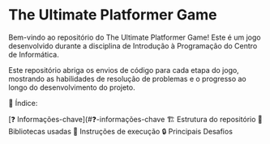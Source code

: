 # The Ultimate Platformer Game

Bem-vindo ao repositório do The Ultimate Platformer Game! Este é um jogo desenvolvido durante a disciplina de Introdução à Programação do Centro de Informática.

Este repositório abriga os envios de código para cada etapa do jogo, mostrando as habilidades de resolução de problemas e o progresso ao longo do desenvolvimento do projeto.

📖 Índice:

[❓ Informações-chave](#❓-informações-chave
️🏗️ Estrutura do repositório
📖 Bibliotecas usadas
🏃 Instruções de execução
🔒 Principais Desafios




